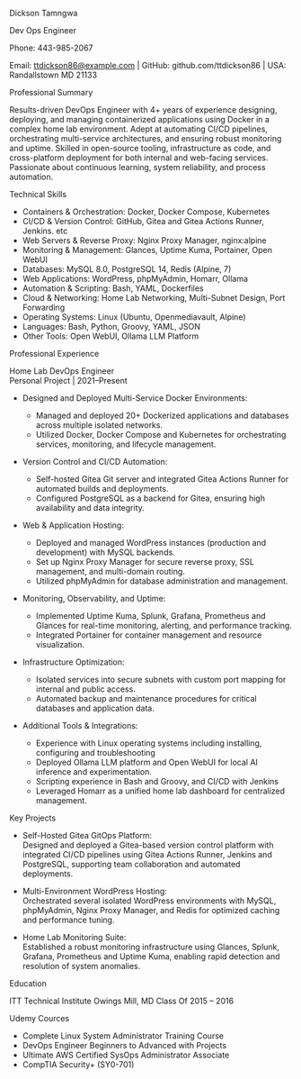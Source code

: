 Dickson Tamngwa

Dev Ops Engineer

Phone: 443-985-2067

Email: ttdickson86@example.com | GitHub: github.com/ttdickson86 | USA: Randallstown MD 21133  

 Professional Summary

Results-driven DevOps Engineer with 4+ years of experience designing, deploying, and managing containerized applications using Docker in a complex home lab environment. Adept at automating CI/CD pipelines, orchestrating multi-service architectures, and ensuring robust monitoring and uptime. Skilled in open-source tooling, infrastructure as code, and cross-platform deployment for both internal and web-facing services. Passionate about continuous learning, system reliability, and process automation.

 Technical Skills

- Containers & Orchestration: Docker, Docker Compose, Kubernetes 
- CI/CD & Version Control: GitHub,  Gitea and Gitea Actions Runner, Jenkins. etc 
- Web Servers & Reverse Proxy: Nginx Proxy Manager, nginx:alpine
- Monitoring & Management: Glances, Uptime Kuma, Portainer, Open WebUI
- Databases: MySQL 8.0, PostgreSQL 14, Redis (Alpine, 7)
- Web Applications: WordPress, phpMyAdmin, Homarr, Ollama
- Automation & Scripting: Bash, YAML, Dockerfiles
- Cloud & Networking: Home Lab Networking, Multi-Subnet Design, Port Forwarding
- Operating Systems: Linux (Ubuntu, Openmediavault, Alpine)
- Languages: Bash, Python, Groovy, YAML, JSON
- Other Tools: Open WebUI, Ollama LLM Platform

 Professional Experience

 Home Lab DevOps Engineer  
 Personal Project | 2021–Present

- Designed and Deployed Multi-Service Docker Environments:  
  - Managed and deployed 20+ Dockerized applications and databases across multiple isolated networks.
  - Utilized Docker, Docker Compose and Kubernetes for orchestrating services, monitoring, and lifecycle management.

- Version Control and CI/CD Automation:  
  - Self-hosted Gitea Git server and integrated Gitea Actions Runner for automated builds and deployments.
  - Configured PostgreSQL as a backend for Gitea, ensuring high availability and data integrity.

- Web & Application Hosting:  
  - Deployed and managed WordPress instances (production and development) with MySQL backends.
  - Set up Nginx Proxy Manager for secure reverse proxy, SSL management, and multi-domain routing.
  - Utilized phpMyAdmin for database administration and management.

- Monitoring, Observability, and Uptime:  
  - Implemented Uptime Kuma, Splunk, Grafana, Prometheus and Glances for real-time monitoring, alerting, and performance tracking.
  - Integrated Portainer for container management and resource visualization.

- Infrastructure Optimization:  
  - Isolated services into secure subnets with custom port mapping for internal and public access.
  - Automated backup and maintenance procedures for critical databases and application data.

- Additional Tools & Integrations: 
  - Experience with Linux operating systems including installing, configuring and troubleshooting
  - Deployed Ollama LLM platform and Open WebUI for local AI inference and experimentation.
  - Scripting experience in Bash and Groovy, and CI/CD with Jenkins
  - Leveraged Homarr as a unified home lab dashboard for centralized management.

 Key Projects

- Self-Hosted Gitea GitOps Platform:  
  Designed and deployed a Gitea-based version control platform with integrated CI/CD pipelines using Gitea Actions Runner, Jenkins and PostgreSQL, supporting team collaboration and automated deployments.

- Multi-Environment WordPress Hosting:  
  Orchestrated several isolated WordPress environments with MySQL, phpMyAdmin, Nginx Proxy Manager, and Redis for optimized caching and performance tuning.

- Home Lab Monitoring Suite:  
  Established a robust monitoring infrastructure using Glances, Splunk, Grafana, Prometheus and Uptime Kuma, enabling rapid detection and resolution of system anomalies.

 Education
   
ITT Technical Institute
Owings Mill, MD
Class Of 2015 – 2016

Udemy Cources

- Complete Linux System Administrator Training Course 
- DevOps Engineer Beginners to Advanced with Projects 
- Ultimate AWS Certified SysOps Administrator Associate 
- CompTIA Security+ (SY0-701) 

